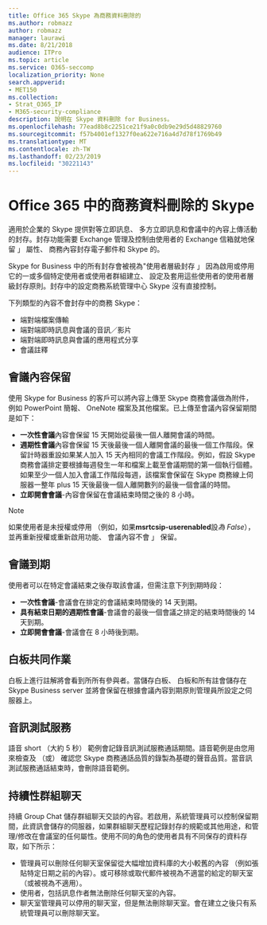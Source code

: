 ```yaml
---
title: Office 365 Skype 為商務資料刪除的
ms.author: robmazz
author: robmazz
manager: laurawi
ms.date: 8/21/2018
audience: ITPro
ms.topic: article
ms.service: O365-seccomp
localization_priority: None
search.appverid:
- MET150
ms.collection:
- Strat_O365_IP
- M365-security-compliance
description: 說明在 Skype 資料刪除 for Business。
ms.openlocfilehash: 77ead8b8c2251ce21f9a0c0db9e29d5d48829760
ms.sourcegitcommit: f57b4001ef1327f0ea622e716a4d7d78f1769b49
ms.translationtype: MT
ms.contentlocale: zh-TW
ms.lasthandoff: 02/23/2019
ms.locfileid: "30221143"
---
```

# <a name="skype-for-business-data-deletion-in-office-365"></a>Office 365 中的商務資料刪除的 Skype

適用於企業的 Skype 提供對等立即訊息、 多方立即訊息和會議中的內容上傳活動的封存。封存功能需要 Exchange 管理及控制由使用者的 Exchange 信箱就地保留 」 屬性、 商務內容封存電子郵件和 Skype 的。

Skype for Business 中的所有封存會被視為"使用者層級封存 」 因為啟用或停用它的一或多個特定使用者或使用者群組建立、 設定及套用這些使用者的使用者層級封存原則。封存中的設定商務系統管理中心 Skype 沒有直接控制。

下列類型的內容不會封存中的商務 Skype： 
- 端對端檔案傳輸
- 端對端即時訊息與會議的音訊／影片
- 端對端即時訊息與會議的應用程式分享
- 會議註釋 

## <a name="meeting-content-retention"></a>會議內容保留
使用 Skype for Business 的客戶可以將內容上傳至 Skype 商務會議做為附件，例如 PowerPoint 簡報、 OneNote 檔案及其他檔案。已上傳至會議內容保留期間是如下：
- **一次性會議**內容會保留 15 天開始從最後一個人離開會議的時間。
- **週期性會議**內容會保留 15 天後最後一個人離開會議的最後一個工作階段。保留計時器重設如果某人加入 15 天內相同的會議工作階段。例如，假設 Skype 商務會議排定要根據每週發生一年和檔案上載至會議期間的第一個執行個體。如果至少一個人加入會議工作階段每週，該檔案會保留在 Skype 商務線上伺服器一整年 plus 15 天後最後一個人離開數列的最後一個會議的時間。
- **立即開會會議**-內容會保留在會議結束時間之後的 8 小時。

> [!NOTE]
> 如果使用者是未授權或停用 （例如，如果**msrtcsip-userenabled**設*為 False*），並再重新授權或重新啟用功能、 會議內容不會 」 保留。

## <a name="meeting-expiration"></a>會議到期
使用者可以在特定會議結束之後存取該會議，但需注意下列到期時段：
- **一次性會議**-會議會在排定的會議結束時間後的 14 天到期。
- **具有結束日期的週期性會議**-會議會的最後一個會議之排定的結束時間後的 14 天到期。
- **立即開會會議**-會議會在 8 小時後到期。

## <a name="whiteboard-collaboration"></a>白板共同作業
白板上進行註解將會看到所所有參與者。當儲存白板、 白板和所有註會儲存在 Skype Business server 並將會保留在根據會議內容到期原則管理員所設定之伺服器上。

## <a name="audio-test-service"></a>音訊測試服務
語音 short （大約 5 秒） 範例會記錄音訊測試服務通話期間。語音範例是由您用來檢查及 （或） 確認您 Skype 商務通話品質的錄製為基礎的聲音品質。當音訊測試服務通話結束時，會刪除語音範例。

## <a name="persistent-group-chat"></a>持續性群組聊天
持續 Group Chat 儲存群組聊天交談的內容。若啟用，系統管理員可以控制保留期間，此資訊會儲存的伺服器，如果群組聊天歷程記錄封存的規範或其他用途，和管理/修改在會議室的任何屬性。使用不同的角色的使用者具有不同保存的資料存取，如下所示：
- 管理員可以刪除任何聊天室保留從大幅增加資料庫的大小較舊的內容 （例如張貼特定日期之前的內容）。或可移除或取代郵件被視為不適當的給定的聊天室 （或被視為不適用）。
- 使用者，包括訊息作者無法刪除任何聊天室的內容。
- 聊天室管理員可以停用的聊天室，但是無法刪除聊天室。會在建立之後只有系統管理員可以刪除聊天室。
